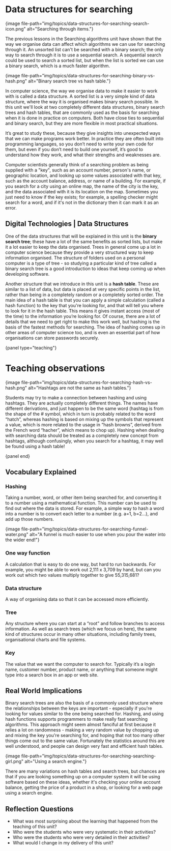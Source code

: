 # Data structures for searching

{image file-path="img/topics/data-structures-for-searching-search-icon.png" alt="Searching through items."}

The previous lessons in the Searching algorithms unit have shown that the way we organise data can affect which algorithms we can use for searching through it.
An unsorted list can't be searched with a binary search; the only way to search through it is to use a sequential search.
A sequential search could be used to search a sorted list, but when the list is sorted we can use a binary search, which is a much faster algorithm.

{image file-path="img/topics/data-structures-for-searching-binary-vs-hash.png" alt="Binary search tree vs hash table."}

In computer science, the way we organise data to make it easier to work with is called a data structure.
A sorted list is a very simple kind of data structure, where the way it is organised makes binary search possible.
In this unit we'll look at two completely different data structures, binary search trees and hash tables, that are commonly used as the basis for searching when it is done in practice on computers.
Both have close ties to sequential and binary search, but they are more flexible in most practical situations.

It’s great to study these, because they give insights into unexpected ways that we can make programs work better.
In practice they are often built into programming languages, so you don’t need to write your own code for them, but even if you don’t need to build one yourself, it’s good to understand how they work, and what their strengths and weaknesses are.

Computer scientists generally think of a searching problem as being supplied with a "key", such as an account number, person's name, or geographic location, and looking up some values associated with that key, such as the account balance, address, or name of a building.
For example, if you search for a city using an online map, the name of the city is the key, and the data associated with it is its location on the map.
Sometimes you just need to know if the key exists; for example, a spelling checker might search for a word, and if it's not in the dictionary then it can mark it as an error.

## Digital Technologies | Data Structures

One of the data structures that will be explained in this unit is the **binary search tree**; these have a lot of the same benefits as sorted lists, but make it a lot easier to keep the data organised.
Trees in general come up a lot in computer science because they provide a very structured way to keep information organised.
The structure of folders used on a personal computer is a type of tree - so studying a particular kind of tree called a binary search tree is a good introduction to ideas that keep coming up when developing software.

Another structure that we introduce in this unit is a **hash table**.
These are similar to a list of data, but data is placed at very specific points in the list, rather than being in a completely random or a completely sorted order.
The main idea of a hash table is that you can apply a simple calculation (called a hash function) to the key that you're looking for, and that will tell you where to look for it in the hash table.
This means it gives instant access (most of the time) to the information you’re looking for.
Of course, there are a lot of details that we need to get right to make this work well, but hashing is the basis of the fastest methods for searching.
The idea of hashing comes up in other areas of computer science too, and is even an essential part of how organisations can store passwords securely.

{panel type="teaching"}

# Teaching observations

{image file-path="img/topics/data-structures-for-searching-hash-vs-hash.png" alt="Hashtags are not the same as hash tables."}

Students may try to make a connection between hashing and using hashtags.
They are actually completely different things.
The names have different derivations, and just happen to be the same word (hashtag is from the shape of the # symbol, which in turn is probably related to the word “hatch”, whereas hashing is based on mixing up the symbols that represent a value, which is more related to the usage in “hash browns”, derived from the French word “hacher”, which means to chop up).
Hashing when dealing with searching data should be treated as a completely new concept from hashtags, although confusingly, when you search for a hashtag, it may well be found using a hash table!

{panel end}

##  Vocabulary Explained

### Hashing

Taking a number, word, or other item being searched for, and converting it to a number using a mathematical function.
This number can be used to find out where the data is stored.
For example, a simple way to hash a word into a number is to convert each letter to a number (e.g. a=1, b=2...), and add up those numbers.

{image file-path="img/topics/data-structures-for-searching-funnel-water.png" alt="A funnel is much easier to use when you pour the water into the wider end!"}

### One way function

A calculation that is easy to do one way, but hard to run backwards.
For example, you might be able to work out 2,111 x 3,709 by hand, but can you work out which two values multiply together to give 55,315,681?

### Data structure

A way of organising data so that it can be accessed more efficiently.

### Tree

Any structure where you can start at a “root” and follow branches to access information.
As well as search trees (which we focus on here), the same kind of structures occur in many other situations, including family trees, organisational charts and file systems.

### Key

The value that we want the computer to search for.
Typically it’s a login name, customer number, product name, or anything that someone might type into a search box in an app or web site.

## Real World Implications

Binary search trees are also the basis of a commonly used structure where the relationships between the keys are important - especially if you're looking for values similar to the one being searched for.
Hashing, and using hash functions supports programmers to make really fast searching algorithms.
This approach might seem almost fanciful at first because it relies a lot on randomness - making a very random value by chopping up and mixing the key you're searching for, and hoping that not too many other things come out to the same value.
Fortunately the statistics around this are well understood, and people can design very fast and efficient hash tables.

{image file-path="img/topics/data-structures-for-searching-searching-girl.png" alt="Using a search engine."}

There are many variations on hash tables and search trees, but chances are that if you are looking something up on a computer system it will be using software based on these ideas, whether it's checking your online account balance, getting the price of a product in a shop, or looking for a web page using a search engine.

## Reflection Questions

- What was most surprising about the learning that happened from the teaching of this unit?
- Who were the students who were very systematic in their activities?
- Who were the students who were very detailed in their activities?
- What would I change in my delivery of this unit?
